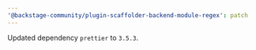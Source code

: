 ```yaml
---
'@backstage-community/plugin-scaffolder-backend-module-regex': patch
---
```


Updated dependency `prettier` to `3.5.3`.

